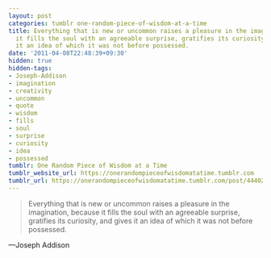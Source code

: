```yaml
---
layout: post
categories: tumblr one-random-piece-of-wisdom-at-a-time
title: Everything that is new or uncommon raises a pleasure in the imagination, because
  it fills the soul with an agreeable surprise, gratifies its curiosity, and gives
  it an idea of which it was not before possessed.
date: '2011-04-08T22:48:39+09:30'
hidden: true
hidden-tags:
- Joseph-Addison
- imagination
- creativity
- uncommon
- quote
- wisdom
- fills
- soul
- surprise
- curiosity
- idea
- possessed
tumblr: One Random Piece of Wisdom at a Time
tumblr_website_url: https://onerandompieceofwisdomatatime.tumblr.com
tumblr_url: https://onerandompieceofwisdomatatime.tumblr.com/post/4440269369/everything-that-is-new-or-uncommon-raises-a
---
```

> Everything that is new or uncommon raises a pleasure in the imagination, because it fills the soul with an agreeable surprise, gratifies its curiosity, and gives it an idea of which it was not before possessed.

—Joseph Addison
